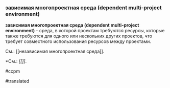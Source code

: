 ### зависимая многопроектная среда (dependent multi-project environment)

**зависимая многопроектная среда (dependent multi-project environment)** - среда, в которой проектам требуются ресурсы, которые также требуются для одного или нескольких других проектов, что требует совместного использования ресурсов между проектами.

См.: [[независимая многопроектная среда]].

*См.: *[[]]*.

#ccpm

#translated
